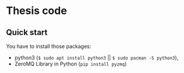 # Thesis code

## Quick start
You have to install those packages:
- python3 (`$ sudo apt install python3` || `$ sudo pacman -S python3`),
- ZeroMQ Library in Python (`pip install pyzmq`)
